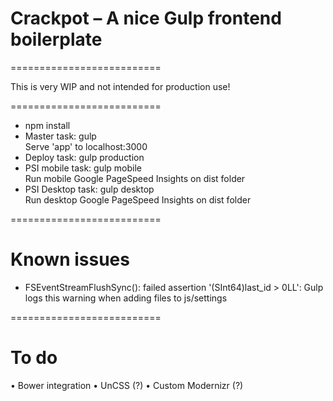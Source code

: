 # Crackpot – A nice Gulp frontend boilerplate
==========================

This is very WIP and not intended for production use!


==========================

* npm install
* Master task: gulp  
    Serve 'app' to localhost:3000
* Deploy task: gulp production  
* PSI mobile task: gulp mobile  
    Run mobile Google PageSpeed Insights on dist folder
* PSI Desktop task: gulp desktop  
    Run desktop Google PageSpeed Insights on dist folder

==========================

# Known issues

* FSEventStreamFlushSync(): failed assertion '(SInt64)last_id > 0LL': Gulp logs this warning when adding files to js/settings

==========================

# To do

• Bower integration
• UnCSS (?)
• Custom Modernizr (?)

